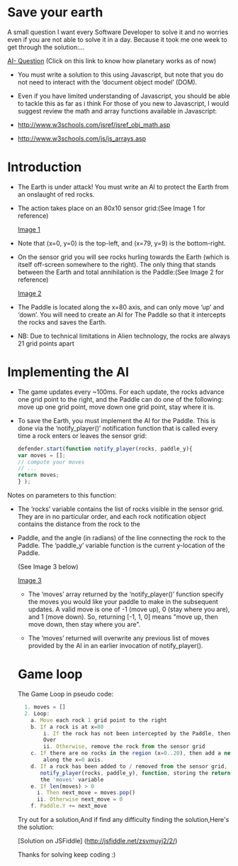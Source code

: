 # Save your earth

A small question I want every Software Developer to solve it and no worries even if you are not able to solve it in a day.
Because it took me one week to get through the solution:...

  [AI- Question](http://jsfiddle.net/zsvmuyj2/)  (Click on this link to know how planetary works as of now)

* You must write a solution to this using Javascript, but note that you do
not need to interact with the ‘document object model’ (DOM).

* Even if you have limited understanding of Javascript, you should be able to tackle this as far as i think
  For those of you new to Javascript, I would suggest review the math and
  array functions available in Javascript:

+ http://www.w3schools.com/jsref/jsref_obj_math.asp

+ http://www.w3schools.com/js/js_arrays.asp

# Introduction

- The Earth is under attack! You must write an AI to protect the Earth from an onslaught of red
  rocks.
- The action takes place on an 80x10 sensor grid:(See Image 1 for reference)

  [Image 1](https://s23.postimg.org/yzzlo4iwr/Screen_Shot_2017_01_09_at_5_23_23_PM.png)

- Note that (x=0, y=0) is the top-left, and (x=79, y=9) is the bottom-right.
- On the sensor grid you will see rocks hurling towards the Earth (which is itself off-screen somewhere
  to the right). The only thing that stands between the Earth and total annihilation is the Paddle:(See Image 2 for reference)
  
  [Image 2](https://s29.postimg.org/gkcp37vsn/Screen_Shot_2017_01_09_at_6_14_37_PM.png)
  
 - The Paddle is located along the x=80 axis, and can only move ‘up’ and ‘down’. You will need to
   create an AI for The Paddle so that it intercepts the rocks and saves the Earth.
 - NB: Due to technical limitations in Alien technology, the rocks are always 21 grid points apart
 
 # Implementing the AI
 
 - The game updates every ~100ms. For each update, the rocks advance one grid point to the right,
   and the Paddle can do one of the following: move up one grid point, move down one grid point, stay
   where it is.

 - To save the Earth, you must implement the AI for the Paddle. This is done via the ‘notify_player()’
   notification function that is called every time a rock enters or leaves the sensor grid:
   
      ```javascript
      defender.start(function notify_player(rocks, paddle_y){
      var moves = [];
      // compute your moves
      // ...
      return moves;
      } );
    ```
  Notes on parameters to this function:
  - The ‘rocks’ variable contains the list of rocks visible in the sensor grid. They are in no
    particular order, and each rock notification object contains the distance from the rock to the
  - Paddle, and the angle (in radians) of the line connecting the rock to the Paddle.
    The ‘paddle_y’ variable function is the current y-location of the Paddle. 
    
    (See Image 3 below)
    
    [Image 3](https://s30.postimg.org/avzxi4xk1/Screen_Shot_2017_01_09_at_6_22_46_PM.png)
    
    * The ‘moves’ array returned by the ‘notify_player()’ function specify the moves you would like your
    paddle to make in the subsequent updates. A valid move is one of -1 (move up), 0 (stay where you
    are), and 1 (move down). So, returning [-1, 1, 0] means "move up, then move down, then stay where
    you are". 
    
    * The ‘moves’ returned will overwrite any previous list of moves provided by the AI in an
    earlier invocation of notify_player().
    
    # Game loop
  
      The Game Loop in pseudo code:
      
      ```javascript
        1. moves = []
        2. Loop:
          a. Move each rock 1 grid point to the right
          b. If a rock is at x=80
              i. If the rock has not been intercepted by the Paddle, then Game
              Over
              ii. Otherwise, remove the rock from the sensor grid
          c. If there are no rocks in the region (x=0..20), then add a new rock
              along the x=0 axis.
          d. If a rock has been added to / removed from the sensor grid, call the
             notify_player(rocks, paddle_y), function, storing the return value in
             the 'moves' variable
          e. If len(moves) > 0
            i. Then next_move = moves.pop()
            ii. Otherwise next_move = 0
          f. Paddle.Y += next_move
      ```
      
      Try out for a solution,And if find any difficulty finding the solution,Here's the solution:
      
      [Solution on JSFiddle] (http://jsfiddle.net/zsvmuyj2/2/)
      
      
      Thanks for solving keep coding :)
  
  
